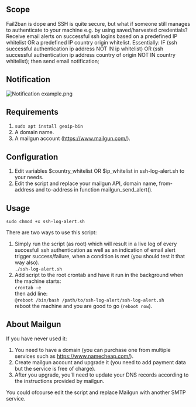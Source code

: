 ## Scope
Fail2ban is dope and SSH is quite secure, but what if someone still manages to authenticate to your machine e.g. by using saved/harvested credentials? Receive email alerts on successful ssh logins based on a predefined IP whitelist OR a predefined IP country origin whitelist.  Essentially: IF (ssh successful authentication ip address NOT IN ip whitelist) OR (ssh successful authentication ip address country of origin NOT IN country whitelist); then send email notification;

## Notification
![Notification example.png](https://i.ibb.co/550xtBv/logalert.png)

## Requirements
1. `sudo apt install geoip-bin`
2. A domain name.
3. A mailgun account (https://www.mailgun.com/).

## Configuration
1. Edit variables $country_whitelist OR $ip_whitelist in ssh-log-alert.sh to your needs.
2. Edit the script and replace your mailgun API, domain name, from-address and to-address in function mailgun_send_alert().


## Usage
`sudo chmod +x ssh-log-alert.sh`  

There are two ways to use this script:
1. Simply run the script (as root) which will result in a live log of every succesfull ssh authentication as well as an indication of email alert trigger success/failure, when a condition is met (you should test it that way also).  
`./ssh-log-alert.sh`
2. Add script to the root crontab and have it run in the background when the machine starts:  
`crontab -e`  
then add line:  
`@reboot /bin/bash /path/to/ssh-log-alert/ssh-log-alert.sh`  
reboot the machine and you are good to go (`reboot now`).

## About Mailgun
If you have never used it:
1. You need to have a domain (you can purchase one from multiple services such as https://www.namecheap.com/).
2. Create mailgun account and upgrade it (you need to add payment data but the service is free of charge).
2. After you upgrade, you'll need to update your DNS records according to the instructions provided by mailgun.

You could ofcourse edit the script and replace Mailgun with another SMTP service.

